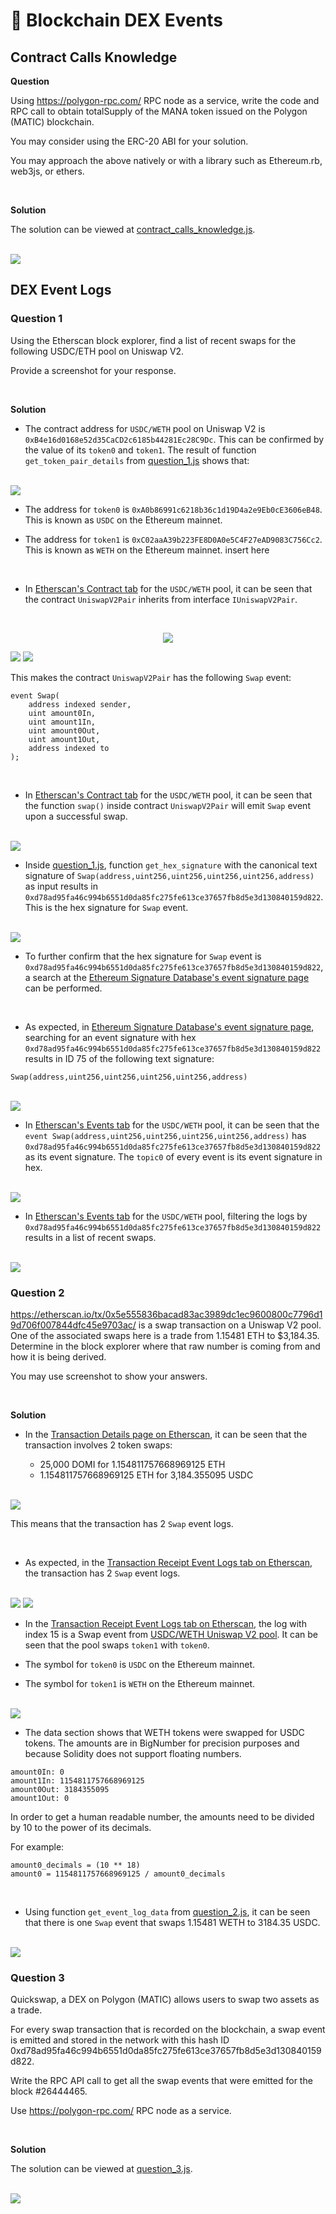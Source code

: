 # 🦎 Blockchain DEX Events

## Contract Calls Knowledge

**Question**

Using https://polygon-rpc.com/ RPC node as a service, write the code and RPC call to obtain totalSupply of the MANA token issued on the Polygon (MATIC) blockchain. 

You may consider using the ERC-20 ABI for your solution.

You may approach the above natively or with a library such as Ethereum.rb, web3js, or ethers.

<br/>

**Solution**

The solution can be viewed at [contract_calls_knowledge.js](contract_calls_knowledge/contract_calls_knowledge.js).

<br />

<img src="/contract_calls_knowledge/screenshots/fx_contract_calls_knowledge.png"/>

<br />

## DEX Event Logs

### Question 1

Using the Etherscan block explorer, find a list of recent swaps for the following USDC/ETH pool on Uniswap V2.

Provide a screenshot for your response.

<br />

**Solution**

- The contract address for `USDC/WETH` pool on Uniswap V2 is `0xB4e16d0168e52d35CaCD2c6185b44281Ec28C9Dc`. This can be confirmed by the value of its `token0` and `token1`. The result of function `get_token_pair_details` from [question_1.js](dex_event_logs/question_1/question_1.js) shows that:

<br />

<img src="/dex_event_logs/question_1/screenshots/get_token_pair_details.png"/>

<br />

- The address for `token0` is `0xA0b86991c6218b36c1d19D4a2e9Eb0cE3606eB48`. This is known as `USDC` on the Ethereum mainnet.

- The address for `token1` is `0xC02aaA39b223FE8D0A0e5C4F27eAD9083C756Cc2`. This is known as `WETH` on the Ethereum mainnet.
insert here

<br />

- In [Etherscan's Contract tab](https://etherscan.io/address/0xB4e16d0168e52d35CaCD2c6185b44281Ec28C9Dc#code) for the `USDC/WETH` pool, it can be seen that the contract `UniswapV2Pair` inherits from interface `IUniswapV2Pair`.

<br />

<p align="center">
<img src="/dex_event_logs/question_1/screenshots/contract_inheritance_diagram.png"/>
</p>

<img src="/dex_event_logs/question_1/screenshots/uniswap_v2_pair_contract.png"/>

<img src="/dex_event_logs/question_1/screenshots/swap_event_in_contract.png"/>

<br />

This makes the contract `UniswapV2Pair` has the following `Swap` event:

```
event Swap(
    address indexed sender,
    uint amount0In,
    uint amount1In,
    uint amount0Out,
    uint amount1Out,
    address indexed to
);
```

<br />

- In [Etherscan's Contract tab](https://etherscan.io/address/0xB4e16d0168e52d35CaCD2c6185b44281Ec28C9Dc#code) for the `USDC/WETH` pool, it can be seen that the function `swap()` inside contract `UniswapV2Pair` will emit `Swap` event upon a successful swap.

<br />

<img src="/dex_event_logs/question_1/screenshots/swap_function_in_contract.png"/>

<br />

- Inside [question_1.js](dex_event_logs/question_1/question_1.js), function `get_hex_signature` with the canonical text signature of `Swap(address,uint256,uint256,uint256,uint256,address)` as input results in `0xd78ad95fa46c994b6551d0da85fc275fe613ce37657fb8d5e3d130840159d822`. This is the hex signature for `Swap` event.

<br />

<img src="/dex_event_logs/question_1/screenshots/get_hex_signature.png"/>

<br />

- To further confirm that the hex signature for `Swap` event is `0xd78ad95fa46c994b6551d0da85fc275fe613ce37657fb8d5e3d130840159d822`, a search at the [Ethereum Signature Database's event signature page](https://www.4byte.directory/event-signatures) can be performed.

<br />

- As expected, in [Ethereum Signature Database's event signature page](https://www.4byte.directory/event-signatures/?bytes_signature=0xd78ad95fa46c994b6551d0da85fc275fe613ce37657fb8d5e3d130840159d822), searching for an event signature with hex `0xd78ad95fa46c994b6551d0da85fc275fe613ce37657fb8d5e3d130840159d822` results in ID 75 of the following text signature:

```
Swap(address,uint256,uint256,uint256,uint256,address)
```

<br />

<img src="/dex_event_logs/question_1/screenshots/ethereum_signature_database_result.png"/>

<br />

- In [Etherscan's Events tab](https://etherscan.io/address/0xB4e16d0168e52d35CaCD2c6185b44281Ec28C9Dc#events) for the `USDC/WETH` pool, it can be seen that the `event Swap(address,uint256,uint256,uint256,uint256,address)` has `0xd78ad95fa46c994b6551d0da85fc275fe613ce37657fb8d5e3d130840159d822` as its event signature. The `topic0` of every event is its event signature in hex.

<br />

<img src="/dex_event_logs/question_1/screenshots/event_logs.png"/>

<br />

- In [Etherscan's Events tab](https://etherscan.io/address/0xB4e16d0168e52d35CaCD2c6185b44281Ec28C9Dc#events) for the `USDC/WETH` pool, filtering the logs by `0xd78ad95fa46c994b6551d0da85fc275fe613ce37657fb8d5e3d130840159d822` results in a list of recent swaps.

<br />

<img src="/dex_event_logs/question_1/screenshots/recent_swaps.png"/>

<br />

### Question 2

https://etherscan.io/tx/0x5e555836bacad83ac3989dc1ec9600800c7796d19d706f007844dfc45e9703ac/ is a swap transaction on a Uniswap V2 pool. One of the associated swaps here is a trade from 1.15481 ETH to $3,184.35. Determine in the block explorer where that raw number is coming from and how it is being derived.

You may use screenshot to show your answers.

<br />

**Solution**

- In the [Transaction Details page on Etherscan](https://etherscan.io/tx/0x5e555836bacad83ac3989dc1ec9600800c7796d19d706f007844dfc45e9703ac), it can be seen that the transaction involves 2 token swaps:

    - 25,000 DOMI for 1.154811757668969125 ETH
    - 1.154811757668969125 ETH for 3,184.355095 USDC

<br />

<img src="/dex_event_logs/question_2/screenshots/tx_details.png"/>

This means that the transaction has 2 `Swap` event logs.

<br />

- As expected, in the [Transaction Receipt Event Logs tab on Etherscan](https://etherscan.io/tx/0x5e555836bacad83ac3989dc1ec9600800c7796d19d706f007844dfc45e9703ac/#eventlog), the transaction has 2 `Swap` event logs.

<br />

<img src="/dex_event_logs/question_2/screenshots/tx_event_logs_first_swap.png"/>

<img src="/dex_event_logs/question_2/screenshots/tx_event_logs_second_swap.png"/>

<br />

- In the [Transaction Receipt Event Logs tab on Etherscan](https://etherscan.io/tx/0x5e555836bacad83ac3989dc1ec9600800c7796d19d706f007844dfc45e9703ac/#eventlog), the log with index 15 is a Swap event from [USDC/WETH Uniswap V2 pool](https://etherscan.io/address/0xb4e16d0168e52d35cacd2c6185b44281ec28c9dc). It can be seen that the pool swaps `token1` with `token0`.

- The symbol for `token0` is `USDC` on the Ethereum mainnet.
- The symbol for `token1` is `WETH` on the Ethereum mainnet.

<br />

<img src="/dex_event_logs/question_2/screenshots/tx_event_logs_second_swap.png"/>

- The data section shows that WETH tokens were swapped for USDC tokens. The amounts are in BigNumber for precision purposes and because Solidity does not support floating numbers.

```
amount0In: 0
amount1In: 1154811757668969125
amount0Out: 3184355095
amount1Out: 0
```

In order to get a human readable number, the amounts need to be divided by 10 to the power of its decimals.

For example:

```
amount0_decimals = (10 ** 18)
amount0 = 1154811757668969125 / amount0_decimals
```

<br />

- Using function `get_event_log_data` from [question_2.js](dex_event_logs/question_2/question_2.js), it can be seen that there is one `Swap` event that swaps 1.15481 WETH to 3184.35 USDC.

<br />

<img src="/dex_event_logs/question_2/screenshots/fx_get_event_log_data.png"/>

<br />

### Question 3

Quickswap, a DEX on Polygon (MATIC) allows users to swap two assets as a trade. 

For every swap transaction that is recorded on the blockchain, a swap event is emitted and stored in the network with this hash ID 0xd78ad95fa46c994b6551d0da85fc275fe613ce37657fb8d5e3d130840159d822. 

Write the RPC API call to get all the swap events that were emitted for the block #26444465. 

Use https://polygon-rpc.com/ RPC node as a service.

<br />

**Solution**

The solution can be viewed at [question_3.js](dex_event_logs/question_3/question_3.js).

<br />

<img src="/dex_event_logs/question_3/screenshots/fx_get_swap_events.png"/>

<br />
